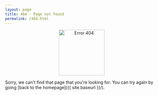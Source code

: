 ```yaml
---
layout: page
title: 404 - Page not found
permalink: /404.html
---
```


<p align="center">
<img src="https://sksahu.net/images/404.png"
     width="150" 
     title="Error 404" 
     alt="Error 404" />
</p>

Sorry, we can't find that page that you're looking for. You can try again by going [back to the homepage]({{ site.baseurl }}/).
